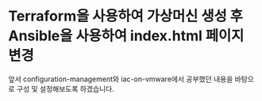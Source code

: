 # Terraform을 사용하여 가상머신 생성 후 Ansible을 사용하여 index.html 페이지 변경

앞서 configuration-management와 iac-on-vmware에서 공부했던 내용을 바탕으로 구성 및 설정해보도록 하겠습니다.